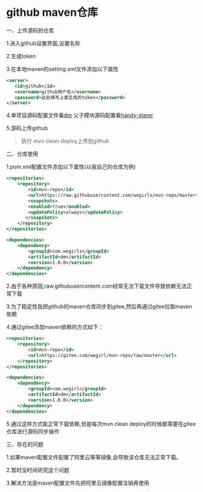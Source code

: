 # github maven仓库

一、上传源码到仓库

1.进入github设置界面,设置名称

2.生成token

3.在本地maven的setting.xml文件添加以下属性

```xml
<server>
   <id>github</id>
   <username>github用户名</username>
   <password>此处填写上面生成的token</password>
</server>
```
4.单项目源码配置文件看[dm](https://github.com/wegirls/dm/blob/master/pom.xml "dm")  父子模块源码配置看[handy-starer](https://github.com/wegirls/handy-starter/blob/main/pom.xml "handy-starer")

5.源码上传github

> 执行 mvn clean deploy上传到github

二、仓库使用

1.pom.xml配置文件添加以下属性(以我自己的仓库为例)

```xml
<repositories>
	<repository>
		<id>mvn-repo</id>
		<url>https://raw.githubusercontent.com/wegirls/mvn-repo/master</url>
		<snapshots>
		<enabled>true</enabled>
		<updatePolicy>always</updatePolicy>
	   </snapshots>
	</repository>
</repositories>

<dependencies>
	<dependency>
		<groupId>com.wegirls</groupId>
		<artifactId>dm</artifactId>
		<version>1.0.0</version>
	</dependency>
</dependencies>
```
2.由于各种原因,raw.githubusercontent.com经常无法下载文件导致依赖无法正常下载

3.为了稳定性我把github的maven仓库同步到gitee,然后再通过gitee拉取maven依赖

4.通过gitee添加maven依赖的方式如下：

```xml
<repositories>
	<repository>
		<id>mvn-repo</id>
		<url>https://gitee.com/wegirl/mvn-repo/raw/master</url>
	</repository>
</repositories>

<dependencies>
	<dependency>
		<groupId>com.wegirl</groupId>
		<artifactId>dm</artifactId>
		<version>1.0.0</version>
	</dependency>
</dependencies>
```
5.通过这样方式能正常下载依赖,但是每次mvn clean deploy的时候都需要在gitee仓库进行源码同步操作

三、存在的问题

1.如果maven配置文件配置了阿里云等等镜像,会导致该仓库无法正常下载。

2.暂时没时间研究这个问题

3.解决方法是maven配置文件先把阿里云镜像配置注销再使用
